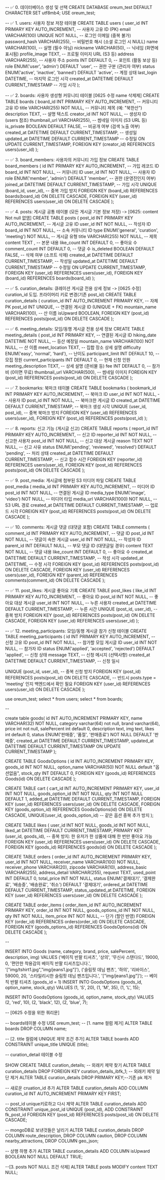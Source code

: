 -- ✅ 0. 데이터베이스 생성 및 선택
CREATE DATABASE oreum_test DEFAULT CHARACTER SET utf8mb4;
USE oreum_test;

-- ✅ 1. users: 사용자 정보 저장 테이블
CREATE TABLE users (
  user_id INT PRIMARY KEY AUTO_INCREMENT,                         -- 사용자 고유 ID (PK)
  email VARCHAR(100) UNIQUE NOT NULL,                             -- 로그인 이메일 (중복 불가)
  password_hash VARCHAR(255),                                     -- 비밀번호 해시 (소셜 로그인 시 NULL)
  name VARCHAR(100),                                              -- 실명 (필수 아님)
  nickname VARCHAR(50),                                           -- 닉네임 (화면에 표시됨)
  profile_image TEXT,                                             -- 프로필 이미지 URL (S3 등)
  address VARCHAR(255),                                           -- 사용자 주소
  points INT DEFAULT 0,                                           -- 포인트 (활동 보상 등)
  role ENUM('user', 'admin') DEFAULT 'user',                      -- 권한 구분 (관리자 여부)
  status ENUM('active', 'inactive', 'banned') DEFAULT 'active',   -- 계정 상태
  last_login DATETIME,                                            -- 마지막 로그인 시각
  created_at DATETIME DEFAULT CURRENT_TIMESTAMP                   -- 가입 시각
);

-- ✅ 2. boards: 사용자 생성형 커뮤니티 테이블 [0625 수정 name 삭제제]
CREATE TABLE boards (
  board_id INT PRIMARY KEY AUTO_INCREMENT,                        -- 커뮤니티 고유 ID
  title VARCHAR(255) NOT NULL,                                    -- 커뮤니티 제목 (예: "북한산")
  description TEXT,                                               -- 설명 텍스트
  creator_id INT NOT NULL,                                        -- 생성자 ID (users 참조)
  thumbnail_url VARCHAR(255),                                     -- 썸네일 이미지 (S3 URL 등)
  is_private BOOLEAN DEFAULT FALSE,                               -- 비공개 여부 (검색 노출 여부)
  created_at DATETIME DEFAULT CURRENT_TIMESTAMP,                  -- 생성일
  updated_at DATETIME DEFAULT CURRENT_TIMESTAMP                   -- 수정일
              ON UPDATE CURRENT_TIMESTAMP,
  FOREIGN KEY (creator_id) REFERENCES users(user_id)
);

-- ✅ 3. board_members: 사용자의 커뮤니티 가입 정보
CREATE TABLE board_members (
  id INT PRIMARY KEY AUTO_INCREMENT,                              -- 가입 레코드 ID
  board_id INT NOT NULL,                                          -- 커뮤니티 ID
  user_id INT NOT NULL,                                           -- 사용자 ID
  role ENUM('member', 'admin') DEFAULT 'member',                  -- 권한 (운영진인지 여부)
  joined_at DATETIME DEFAULT CURRENT_TIMESTAMP,                   -- 가입 시각
  UNIQUE (board_id, user_id),                                     -- 중복 가입 방지
  FOREIGN KEY (board_id) REFERENCES boards(board_id) ON DELETE CASCADE,
  FOREIGN KEY (user_id) REFERENCES users(user_id) ON DELETE CASCADE
);

-- ✅ 4. posts: 게시글 공통 테이블 (모든 게시글 기본 정보 저장) -> [0625: content Not null 없앰] 
CREATE TABLE posts (
  post_id INT PRIMARY KEY AUTO_INCREMENT,                         -- 게시글 고유 ID
  user_id INT NOT NULL,                                           -- 작성자 ID
  board_id INT NOT NULL,                                          -- 소속 커뮤니티 ID
  type ENUM('general', 'curation', 'meeting') NOT NULL,           -- 게시글 유형
  title VARCHAR(255) NOT NULL,                                    -- 제목
  content TEXT ,                                                  -- 본문 내용
  like_count INT DEFAULT 0,                                       -- 좋아요 수
  comment_count INT DEFAULT 0,                                    -- 댓글 수
  is_deleted BOOLEAN DEFAULT FALSE,                               -- 삭제 여부 (소프트 삭제)
  created_at DATETIME DEFAULT CURRENT_TIMESTAMP,                  -- 작성일
  updated_at DATETIME DEFAULT CURRENT_TIMESTAMP                   -- 수정일
              ON UPDATE CURRENT_TIMESTAMP,
  FOREIGN KEY (user_id) REFERENCES users(user_id),
  FOREIGN KEY (board_id) REFERENCES boards(board_id)
);

-- ✅ 5. curation_details: 큐레이션 게시글 전용 상세 정보 -> [0625 수정] curation_id 도입. 프라이머리 키로 변경(기존 post_id)
CREATE TABLE curation_details (
  curation_id INT AUTO_INCREMENT PRIMARY KEY,                    -- 자체 PK
  post_id INT UNIQUE,                                            -- 연결된 게시글 ID (UNIQUE + FK)
  mountain_name VARCHAR(100),                                    -- 산 이름
  isUpward BOOLEAN,
  FOREIGN KEY (post_id) REFERENCES posts(post_id) ON DELETE CASCADE
);


-- ✅ 6. meeting_details: 모임/동행 게시글 전용 상세 정보
CREATE TABLE meeting_details (
  post_id INT PRIMARY KEY,                                        -- 연결된 게시글 ID
  hiking_date DATETIME NOT NULL,                                  -- 등산 예정일
  mountain_name VARCHAR(100) NOT NULL,                            -- 산 이름
  meet_location TEXT,                                             -- 집합 장소 상세 설명
  difficulty ENUM('easy', 'normal', 'hard'),                      -- 난이도
  participant_limit INT DEFAULT 10,                               -- 모집 정원
  current_participants INT DEFAULT 0,                             -- 현재 신청 인원
  meeting_description TEXT,                                       -- 상세 설명 (준비물 등)
  fee INT DEFAULT 0,                                              -- 참가비 (0이면 무료)
  thumbnail_url VARCHAR(500),                                     -- 썸네일 이미지
  FOREIGN KEY (post_id) REFERENCES posts(post_id) ON DELETE CASCADE
);

-- ✅ 7. bookmarks: 북마크 테이블
CREATE TABLE bookmarks (
  bookmark_id INT PRIMARY KEY AUTO_INCREMENT,                     -- 북마크 ID
  user_id INT NOT NULL,                                           -- 사용자 ID
  post_id INT NOT NULL,                                           -- 북마크한 게시글 ID
  created_at DATETIME DEFAULT CURRENT_TIMESTAMP,                  -- 북마크 생성 시각
  UNIQUE (user_id, post_id),                                      -- 중복 북마크 방지
  FOREIGN KEY (user_id) REFERENCES users(user_id),
  FOREIGN KEY (post_id) REFERENCES posts(post_id)
);

-- ✅ 8. reports: 신고 기능 (게시글 신고)
CREATE TABLE reports (
  report_id INT PRIMARY KEY AUTO_INCREMENT,                       -- 신고 ID
  reporter_id INT NOT NULL,                                       -- 신고한 사용자
  post_id INT NOT NULL,                                           -- 신고 대상 게시글
  reason TEXT NOT NULL,                                           -- 신고 사유
  status ENUM('pending', 'reviewed', 'resolved') DEFAULT 'pending', -- 처리 상태
  created_at DATETIME DEFAULT CURRENT_TIMESTAMP,                  -- 신고 접수 시간
  FOREIGN KEY (reporter_id) REFERENCES users(user_id),
  FOREIGN KEY (post_id) REFERENCES posts(post_id) ON DELETE CASCADE
);

-- ✅ 9. post_media: 게시글에 첨부된 S3 미디어 파일
CREATE TABLE post_media (
  media_id INT PRIMARY KEY AUTO_INCREMENT,                        -- 미디어 ID
  post_id INT NOT NULL,                                           -- 연결된 게시글 ID
  media_type ENUM('image', 'video') NOT NULL,                     -- 미디어 타입
  media_url VARCHAR(1000) NOT NULL,                               -- S3 URL 경로
  created_at DATETIME DEFAULT CURRENT_TIMESTAMP,                  -- 업로드 시각
  FOREIGN KEY (post_id) REFERENCES posts(post_id) ON DELETE CASCADE
);

-- ✅ 10. comments: 게시글 댓글 (대댓글 포함)
CREATE TABLE comments (
  comment_id INT PRIMARY KEY AUTO_INCREMENT,                      -- 댓글 ID
  post_id INT NOT NULL,                                           -- 댓글이 속한 게시글
  user_id INT NOT NULL,                                           -- 작성자 ID
  parent_id INT DEFAULT NULL,                                     -- 부모 댓글 ID (대댓글일 경우)
  content TEXT NOT NULL,                                          -- 댓글 내용
  like_count INT DEFAULT 0,                                       -- 좋아요 수
  created_at DATETIME DEFAULT CURRENT_TIMESTAMP,                  -- 작성 시각
  updated_at DATETIME,                                            -- 수정 시각
  FOREIGN KEY (post_id) REFERENCES posts(post_id) ON DELETE CASCADE,
  FOREIGN KEY (user_id) REFERENCES users(user_id),
  FOREIGN KEY (parent_id) REFERENCES comments(comment_id) ON DELETE CASCADE
);

-- ✅ 11. post_likes: 게시글 좋아요 기록
CREATE TABLE post_likes (
  like_id INT PRIMARY KEY AUTO_INCREMENT,                         -- 좋아요 ID
  post_id INT NOT NULL,                                           -- 좋아요 대상 게시글
  user_id INT NOT NULL,                                           -- 누른 사용자
  created_at DATETIME DEFAULT CURRENT_TIMESTAMP,                  -- 누른 시간
  UNIQUE (post_id, user_id),                                      -- 중복 방지
  FOREIGN KEY (post_id) REFERENCES posts(post_id) ON DELETE CASCADE,
  FOREIGN KEY (user_id) REFERENCES users(user_id)
);

-- ✅ 12. meeting_participants: 모임/동행 게시글 참가 신청 테이블
CREATE TABLE meeting_participants (
  id INT PRIMARY KEY AUTO_INCREMENT,                              -- 신청 고유 ID
  post_id INT NOT NULL,                                           -- 참가할 모임 게시글 ID
  user_id INT NOT NULL,                                           -- 참가자 ID
  status ENUM('applied', 'accepted', 'rejected') DEFAULT 'applied', -- 신청 상태
  message TEXT,                                                   -- 신청 메시지 (선택사항)
  created_at DATETIME DEFAULT CURRENT_TIMESTAMP,                  -- 신청 일시

  UNIQUE (post_id, user_id),                                      -- 중복 신청 방지
  FOREIGN KEY (post_id) REFERENCES posts(post_id) ON DELETE CASCADE,  -- 반드시 posts.type = 'meeting' 인지 백엔드에서 확인 필요
  FOREIGN KEY (user_id) REFERENCES users(user_id) ON DELETE CASCADE
);


use oreum_test;
select * from users;
select * from boards;

--


create table goods(
   id INT AUTO_INCREMENT PRIMARY KEY,
    name VARCHAR(32) NOT NULL,
    category varchar(64) not null,
    brand varchar(64),
    price int not null,
    salePercent int default 0,
    description text,
   img text,
    likes int default 0,
    status ENUM('판매중', '품절', '판매종료') NOT NULL DEFAULT '판매중',
    created_at DATETIME DEFAULT CURRENT_TIMESTAMP,
    updated_at DATETIME DEFAULT CURRENT_TIMESTAMP ON UPDATE CURRENT_TIMESTAMP
);

CREATE TABLE GoodsOptions (
    id INT AUTO_INCREMENT PRIMARY KEY,
    goods_id INT NOT NULL,
    option_name VARCHAR(50) NOT NULL default "옵션없음",
    stock_qty INT DEFAULT 0,
    FOREIGN KEY (goods_id) REFERENCES Goods(id) ON DELETE CASCADE
);

CREATE TABLE cart (
    cart_id INT AUTO_INCREMENT PRIMARY KEY,
    user_id INT NOT NULL,
    goods_option_id INT NOT NULL,
    qty INT NOT NULL DEFAULT 1,
    added_at DATETIME DEFAULT CURRENT_TIMESTAMP,
    FOREIGN KEY (user_id) REFERENCES users(user_id) ON DELETE CASCADE,
    FOREIGN KEY (goods_option_id) REFERENCES GoodsOptions(id) ON DELETE CASCADE,
    UNIQUE(user_id, goods_option_id)  -- 같은 옵션 중복 추가 방지
);

CREATE TABLE likes (
  user_id INT NOT NULL,
  goods_id INT NOT NULL,
  liked_at DATETIME DEFAULT CURRENT_TIMESTAMP,
  PRIMARY KEY (user_id, goods_id),                 -- 중복 방지: 한 유저가 한 상품에 대해 한 번만 좋아요 가능
  FOREIGN KEY (user_id) REFERENCES users(user_id) ON DELETE CASCADE,
  FOREIGN KEY (goods_id) REFERENCES goods(id) ON DELETE CASCADE
);

CREATE TABLE orders (
  order_id INT AUTO_INCREMENT PRIMARY KEY,
  user_id INT NOT NULL,
  receiver_name VARCHAR(100) NOT NULL,
  receiver_phone VARCHAR(20),
  zipcode VARCHAR(10),
  address_basic VARCHAR(255),
  address_detail VARCHAR(255),
  request TEXT,
  used_point INT DEFAULT 0,
  total_price INT NOT NULL,
  status ENUM('결제대기', '결제완료', '배송중', '배송완료', '취소') DEFAULT '결제대기',
  ordered_at DATETIME DEFAULT CURRENT_TIMESTAMP,
  status_updated_at DATETIME,
  FOREIGN KEY (user_id) REFERENCES users(user_id) ON DELETE CASCADE
);

CREATE TABLE order_items (
  order_item_id INT AUTO_INCREMENT PRIMARY KEY,
  order_id INT NOT NULL,
  goods_options_id INT NOT NULL,
  qty INT NOT NULL,
  item_price INT NOT NULL,  -- 단가 (할인 반영)
  FOREIGN KEY (order_id) REFERENCES orders(order_id) ON DELETE CASCADE,
  FOREIGN KEY (goods_options_id) REFERENCES GoodsOptions(id) ON DELETE CASCADE
);

--

INSERT INTO Goods (name, category, brand, price, salePercent, description, img)
VALUES 
('베이직 반팔 티셔츠', '상의', '무신사 스탠다드', 19000, 0, '편안한 착용감의 베이직 반팔 티셔츠입니다.', '["img/tshirt1.jpg","img/jeans1.jpg"]'),
('슬림핏 데님 팬츠', '하의', '리바이스', 59000, 20, '스타일리시한 슬림핏 데님 팬츠입니다.', '["img/jeans1.jpg"]');
-- 베이직 반팔 티셔츠 (goods_id = 1)
INSERT INTO GoodsOptions (goods_id, option_name, stock_qty)
VALUES 
(1, 'S', 20),
(1, 'M', 35),
(1, 'L', 15);

INSERT INTO GoodsOptions (goods_id, option_name, stock_qty)
VALUES 
(2, 'red', 10),
(2, 'black', 12),
(2, 'blue', 7);





-- [0625 수정을 위한 쿼리문]

-- boards테이블 수정
USE oreum_test;
-- [1. name 컬럼 제거]
ALTER TABLE boards DROP COLUMN name;

-- [2. title 컬럼에 UNIQUE 제약 조건 추가]
ALTER TABLE boards ADD CONSTRAINT unique_title UNIQUE (title);

-- curation_detail 테이블 수정

SHOW CREATE TABLE curation_details; -- 외래키 제약 찾기
ALTER TABLE curation_details DROP FOREIGN KEY curation_details_ibfk_1; -- 외래키 제약 일단 제거
ALTER TABLE curation_details DROP PRIMARY KEY;--기존 pk 제거

-- 새로운 cruation_id 추가
ALTER TABLE curation_details
ADD COLUMN curation_id INT AUTO_INCREMENT PRIMARY KEY FIRST;

-- post_id unique키로하고 다시 제약
ALTER TABLE curation_details
ADD CONSTRAINT unique_post_id UNIQUE (post_id),
ADD CONSTRAINT fk_post_id FOREIGN KEY (post_id) REFERENCES posts(post_id) ON DELETE CASCADE;

-- mongoDB로 보낸것들은 날리기
ALTER TABLE curation_details
DROP COLUMN route_description,
DROP COLUMN caution,
DROP COLUMN nearby_attractions,
DROP COLUMN geo_json;

-- 상행 하행 추가
ALTER TABLE curation_details
ADD COLUMN isUpward BOOLEAN NOT NULL DEFAULT TRUE;


--[3. posts NOT NULL 조건 삭제]
ALTER TABLE posts
MODIFY content TEXT NULL;

